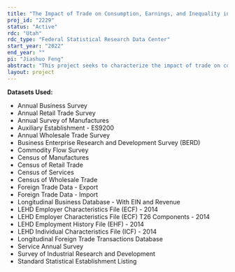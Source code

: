 ```yaml
---
title: "The Impact of Trade on Consumption, Earnings, and Inequality in the United States"
proj_id: "2229"
status: "Active"
rdc: "Utah"
rdc_type: "Federal Statistical Research Data Center"
start_year: "2022"
end_year: ""
pi: "Jiashuo Feng"
abstract: "This project seeks to characterize the impact of trade on consumption, earnings and inequality in the United States. On consumption, we aim to use detailed micro-data to measure which consumers buy imported products or domestic products that use imported intermediate inputs, by building a new bridge between the Census data and product-level consumption data from the Nielsen Company. On earnings, we propose to comprehensively measure the exposure of U.S. workers to various facets of international trade, namely import competition, export opportunities, and the use of imported intermediate inputs using the Census' surveys of firms and customs data. On inequality, we use a model to infer the distributional consequences of trade via consumption and earnings from the empirical patterns observed in the data. The project relies on several Census datasets: SSL and LBD to match external consumption data to firm microdata; Economic Census (for both manufacturing and other sectors), Annual Surveys, and LFTTD to measure firms' exposure to international trade; LEHD to measure worker exposure to trade; and finally CFS, SIRD, and BRDIS to understand the role of geography of sales and innovation in how U.S. consumers benefit from trade."
layout: project
---
```


**Datasets Used:**

  - Annual Business Survey 
  - Annual Retail Trade Survey 
  - Annual Survey of Manufactures 
  - Auxiliary Establishment - ES9200 
  - Annual Wholesale Trade Survey 
  - Business Enterprise Research and Development Survey (BERD) 
  - Commodity Flow Survey 
  - Census of Manufactures 
  - Census of Retail Trade 
  - Census of Services 
  - Census of Wholesale Trade 
  - Foreign Trade Data - Export 
  - Foreign Trade Data - Import 
  - Longitudinal Business Database - With EIN and Revenue 
  - LEHD Employer Characteristics File (ECF) - 2014 
  - LEHD Employer Characteristics File (ECF) T26 Components - 2014 
  - LEHD Employment History File (EHF) - 2014 
  - LEHD Individual Characteristics File (ICF) - 2014 
  - Longitudinal Foreign Trade Transactions Database 
  - Service Annual Survey 
  - Survey of Industrial Research and Development 
  - Standard Statistical Establishment Listing 

